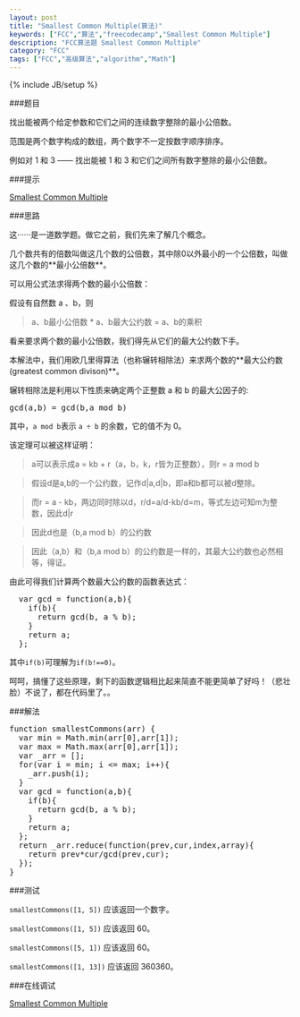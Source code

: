 ```yaml
---
layout: post
title: "Smallest Common Multiple(算法)"
keywords: ["FCC","算法","freecodecamp","Smallest Common Multiple"]
description: "FCC算法题 Smallest Common Multiple"
category: "FCC"
tags: ["FCC","高级算法","algorithm","Math"]
---
```

{% include JB/setup %}

###题目

找出能被两个给定参数和它们之间的连续数字整除的最小公倍数。

范围是两个数字构成的数组，两个数字不一定按数字顺序排序。

例如对 1 和 3 —— 找出能被 1 和 3 和它们之间所有数字整除的最小公倍数。

###提示

[Smallest Common Multiple](https://www.mathsisfun.com/least-common-multiple.html)

###思路

这······是一道数学题。做它之前，我们先来了解几个概念。

几个数共有的倍数叫做这几个数的公倍数，其中除0以外最小的一个公倍数，叫做这几个数的**<span class="txt">最小公倍数</span>**。

可以用公式法求得两个数的最小公倍数：

假设有自然数 a  、b，则

>a、b最小公倍数 * a、b最大公约数 = a、b的乘积


看来要求两个数的最小公倍数，我们得先从它们的最大公约数下手。

本解法中，我们用欧几里得算法（也称辗转相除法）来求两个数的**<span class="txt">最大公约数(greatest common divison)</span>**。

辗转相除法是利用以下性质来确定两个正整数 a 和 b 的最大公因子的:

<pre>
gcd(a,b) = gcd(b,a mod b)
</pre>

其中，`a mod b`表示 `a ÷ b` 的余数，它的值不为 0。

该定理可以被这样证明：

>a可以表示成a = kb + r（a，b，k，r皆为正整数），则r = a mod b

>假设d是a,b的一个公约数，记作d|a,d|b，即a和b都可以被d整除。

>而r = a - kb，两边同时除以d，r/d=a/d-kb/d=m，等式左边可知m为整数，因此d|r

>因此d也是（b,a mod b）的公约数

>因此（a,b）和（b,a mod b）的公约数是一样的，其最大公约数也必然相等，得证。

由此可得我们计算两个数最大公约数的函数表达式：

<pre>
  var gcd = function(a,b){
    if(b){
      return gcd(b, a % b);
    }
    return a;
  };
</pre>

其中`if(b)`可理解为`if(b!==0)`。

呵呵，搞懂了这些原理，剩下的函数逻辑相比起来简直不能更简单了好吗！（悲壮脸）不说了，都在代码里了。。

###解法

<pre>
function smallestCommons(arr) {
  var min = Math.min(arr[0],arr[1]);
  var max = Math.max(arr[0],arr[1]);
  var _arr = [];
  for(var i = min; i <= max; i++){
    _arr.push(i);
  }
  var gcd = function(a,b){
    if(b){
      return gcd(b, a % b);
    }
    return a;
  };
  return _arr.reduce(function(prev,cur,index,array){
    return prev*cur/gcd(prev,cur);
  });
}
</pre>

###测试

`smallestCommons([1, 5])` 应该返回一个数字。

`smallestCommons([1, 5])` 应该返回 60。

`smallestCommons([5, 1])` 应该返回 60。

`smallestCommons([1, 13])` 应该返回 360360。

###在线调试

[Smallest Common Multiple](https://freecodecamp.cn/challenges/smallest-common-multiple)